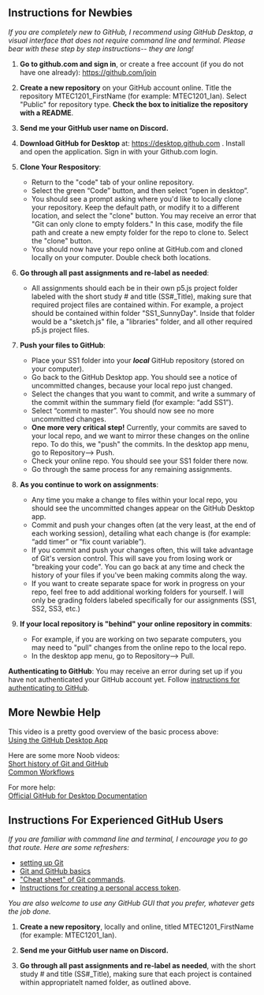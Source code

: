 



## Instructions for Newbies    
  
_If you are completely new to GitHub, I recommend using GitHub Desktop, a visual interface that does not require command line and terminal. Please bear with these step by step instructions-- they are long!_  
  
1.  **Go to github.com and sign in**, or create a free account (if you do not have one already): https://github.com/join

2. **Create a new repository** on your GitHub account online. Title the repository MTEC1201_FirstName (for example: MTEC1201_Ian). Select "Public" for repository type. **Check the box to initialize the repository with a README**.  

3. **Send me your GitHub user name on Discord.**  

4.  **Download GitHub for Desktop** at: https://desktop.github.com . Install and open the application. Sign in with your Github.com login.

5.  **Clone Your Respository**:  
    * Return to the "code" tab of your online repository.   
    * Select the green “Code” button, and then select “open in desktop”.    
    * You should see a prompt asking where you'd like to locally clone your repository. Keep the default path, or modify it to a different location, and select the "clone" button. You may receive an error that "Git can only clone to empty folders." In this case, modify the file path and create a new empty folder for the repo to clone to. Select the "clone" button.
    * You should now have your repo online at GitHub.com and cloned locally on your computer. Double check both locations. 

6.  **Go through all past assignments and re-label as needed**:  
     * All assignments should each be in their own p5.js project folder labeled with the short study # and title (SS#_Title), making sure that required project files are contained within. For example, a project should be contained within folder "SS1_SunnyDay". Inside that folder would be a "sketch.js" file, a "libraries" folder, and all other required p5.js project files.

7.  **Push your files to GitHub**:  
    * Place your SS1 folder into your **_local_** GitHub repository (stored on your computer).   
    * Go back to the GitHub Desktop app. You should see a notice of uncommitted changes, because your local repo just changed.   
    * Select the changes that you want to commit, and write a summary of the commit within the summary field (for example: “add SS1”).  
    * Select “commit to master”. You should now see no more uncommitted changes.   
    * **One more very critical step!** Currently, your commits are saved to your local repo, and we want to mirror these changes on the online repo. To do this, we "push" the commits. In the desktop app menu, go to Repository--> Push.   
    * Check your online repo. You should see your SS1 folder there now.    
    * Go through the same process for any remaining assignments.

8.  **As you continue to work on assignments**:  
    * Any time you make a change to files within your local repo, you should see the uncommitted changes appear on the GitHub Desktop app.   
    * Commit and push your changes often (at the very least, at the end of each working session), detailing what each change is (for example: “add timer” or “fix count variable”). 
     * If you commit and push your changes often, this will take advantage of Git's version control. This will save you from losing work or "breaking your code". You can go back at any time and check the history of your files if you've been making commits along the way.    
    * If you want to create separate space for work in progress on your repo, feel free to add additional working folders for yourself. I will only be grading folders labeled specifically for our assignments (SS1, SS2, SS3, etc.) 
  
9. **If your local repository is "behind" your online repository in commits**:  
    * For example, if you are working on two separate computers, you may need to "pull" changes from the online repo to the local repo.
    * In the desktop app menu, go to Repository--> Pull. 

**Authenticating to GitHub**: You may receive an error during set up if you have not authenticated your GitHub account yet. Follow [instructions for authenticating to GitHub](https://docs.github.com/en/desktop/installing-and-configuring-github-desktop/installing-and-authenticating-to-github-desktop/authenticating-to-github).      

## More Newbie Help
  
This video is a pretty good overview of the basic process above:     
[Using the GitHub Desktop App](https://youtu.be/BKr8lbx3uFY)        

Here are some more Noob videos:    
[Short history of Git and GitHub](https://youtu.be/1h9_cB9mPT8)      
[Common Workflows](https://youtu.be/_ALeswWzpBo)    

For more help:    
[Official GitHub for Desktop Documentation](https://help.github.com/desktop/)  
  
## Instructions For Experienced GitHub Users
  
_If you are familiar with command line and terminal, I encourage you to go that route. Here are some refreshers:_
* [setting up Git](https://docs.github.com/en/github/getting-started-with-github/set-up-git#setting-up-git)   
* [Git and GitHub basics](https://towardsdatascience.com/getting-started-with-git-and-github-6fcd0f2d4ac6)     
* ["Cheat sheet" of Git commands](https://education.github.com/git-cheat-sheet-education.pdf).    
* [Instructions for creating a personal access token](https://docs.github.com/en/authentication/keeping-your-account-and-data-secure/creating-a-personal-access-token).    

_You are also welcome to use any GitHub GUI that you prefer, whatever gets the job done._
  
1. **Create a new repository**, locally and online, titled MTEC1201_FirstName (for example: MTEC1201_Ian). 

2. **Send me your GitHub user name on Discord.**
  
3. **Go through all past assignments and re-label as needed**, with the short study # and title (SS#_Title), making sure that each project is contained within appropriatelt named folder, as outlined above.